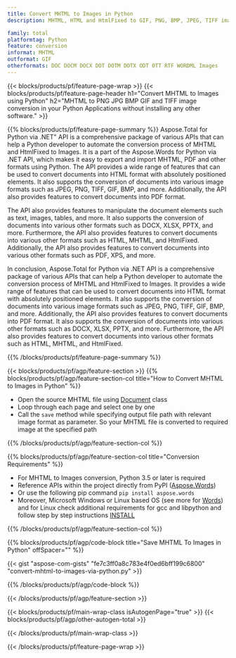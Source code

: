 ```yaml
---
title: Convert MHTML to Images in Python
description: MHTML, HTML and HtmlFixed to GIF, PNG, BMP, JPEG, TIFF image conversion in your Python applications

family: total
platformtag: Python
feature: conversion
informat: MHTML
outformat: GIF
otherformats: DOC DOCM DOCX DOT DOTM DOTX ODT OTT RTF WORDML Images
---
```

{{< blocks/products/pf/feature-page-wrap >}}
{{< blocks/products/pf/feature-page-header h1="Convert MHTML to Images using Python" h2="MHTML to PNG JPG BMP GIF and TIFF image conversion in your Python Applications without installing any other software." >}}

{{% blocks/products/pf/feature-page-summary %}}
Aspose.Total for Python via .NET" API is a comprehensive package of various APIs that can help a Python developer to automate the conversion process of MHTML and HtmlFixed to Images. It is a part of the Aspose.Words for Python via .NET API, which makes it easy to export and import MHTML, PDF and other formats using Python. The API provides a wide range of features that can be used to convert documents into HTML format with absolutely positioned elements. It also supports the conversion of documents into various image formats such as JPEG, PNG, TIFF, GIF, BMP, and more. Additionally, the API also provides features to convert documents into PDF format. 
The API also provides features to manipulate the document elements such as text, images, tables, and more. It also supports the conversion of documents into various other formats such as DOCX, XLSX, PPTX, and more. Furthermore, the API also provides features to convert documents into various other formats such as HTML, MHTML, and HtmlFixed. Additionally, the API also provides features to convert documents into various other formats such as PDF, XPS, and more. 
In conclusion, Aspose.Total for Python via .NET API is a comprehensive package of various APIs that can help a Python developer to automate the conversion process of MHTML and HtmlFixed to Images. It provides a wide range of features that can be used to convert documents into HTML format with absolutely positioned elements. It also supports the conversion of documents into various image formats such as JPEG, PNG, TIFF, GIF, BMP, and more. Additionally, the API also provides features to convert documents into PDF format. It also supports the conversion of documents into various other formats such as DOCX, XLSX, PPTX, and more. Furthermore, the API also provides features to convert documents into various other formats such as HTML, MHTML, and HtmlFixed.

{{% /blocks/products/pf/feature-page-summary %}}

{{< blocks/products/pf/agp/feature-section >}}
{{% blocks/products/pf/agp/feature-section-col title="How to Convert MHTML to Images in Python" %}}

- Open the source MHTML file using [Document](https://reference.aspose.com/words/python-net/aspose.words/document/) class
- Loop through each page and select one by one
- Call the `save` method while specifying output file path with relevant image format as parameter. So your MHTML file is converted to required image at the specified path

{{% /blocks/products/pf/agp/feature-section-col %}}

{{% blocks/products/pf/agp/feature-section-col title="Conversion Requirements" %}}

- For MHTML to Images conversion, Python 3.5 or later is required
- Reference APIs within the project directly from PyPI ([Aspose.Words](https://pypi.org/project/aspose-words/))
- Or use the following pip command ```pip install aspose.words``` 
- Moreover, Microsoft Windows or Linux based OS (see more for [Words](https://docs.aspose.com/words/python-net/system-requirements/)) and for Linux check additional requirements for gcc and libpython and follow step by step instructions [INSTALL](https://docs.aspose.com/words/python-net/installation/)
 

{{% /blocks/products/pf/agp/feature-section-col %}}

{{% blocks/products/pf/agp/code-block title="Save MHTML To Images in Python" offSpacer="" %}}

{{< gist "aspose-com-gists" "fe7c3ff0a8c783e4f0ed6bff199c6800" "convert-mhtml-to-images-via-python.py" >}}

{{% /blocks/products/pf/agp/code-block %}}

{{< /blocks/products/pf/agp/feature-section >}}

{{< blocks/products/pf/main-wrap-class isAutogenPage="true" >}}
{{< blocks/products/pf/agp/other-autogen-total >}}

{{< /blocks/products/pf/main-wrap-class >}}

{{< /blocks/products/pf/feature-page-wrap >}}